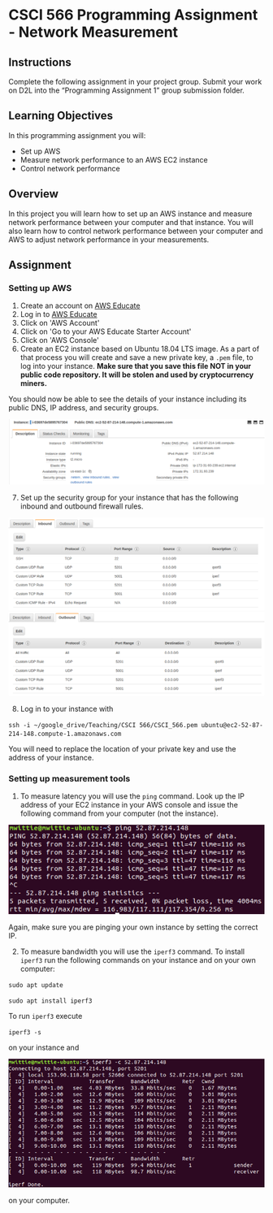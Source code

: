 # CSCI 566 Programming Assignment - Network Measurement

## Instructions

Complete the following assignment in your project group.
Submit your work on D2L into the “Programming Assignment 1” group submission folder.


## Learning Objectives

In this programming assignment you will:

- Set up AWS
- Measure network performance to an AWS EC2 instance
- Control network performance


## Overview

In this project you will learn how to set up an AWS instance and measure network performance between your computer and that instance.
You will also learn how to control network performance between your computer and AWS to adjust network performance in your measurements.


## Assignment


### Setting up AWS

1. Create an account on [AWS Educate](https://aws.amazon.com/education/awseducate/)
2. Log in to [AWS Educate](https://aws.amazon.com/education/awseducate/)
3. Click on 'AWS Account'
4. Click on 'Go to your AWS Educate Starter Account'
5. Click on 'AWS Console'
6. Create an EC2 instance based on Ubuntu 18.04 LTS image.
As a part of that process you will create and save a new private key, a `.pem` file, to log into your instance. __Make sure that you save this file NOT in your public code repository. It will be stolen and used by cryptocurrency miners.__

  You should now be able to see the details of your instance including its public DNS, IP address, and security groups.


  ![image](images/instance_details.png)

7. Set up the security group for your instance that has the following inbound and outbound firewall rules.

  ![image](images/inbound.png)
  ![image](images/outbound.png)

8. Log in to your instance with

  `ssh -i ~/google_drive/Teaching/CSCI 566/CSCI_566.pem ubuntu@ec2-52-87-214-148.compute-1.amazonaws.com`

  You will need to replace the location of your private key and use the address of your instance.


### Setting up measurement tools

1. To measure latency you will use the `ping` command. Look up the IP address of your EC2 instance in your AWS console and issue the following command from your computer (not the instance).

  ![image](images/ping.png)

  Again, make sure you are pinging your own instance by setting the correct IP.

2. To measure bandwidth you will use the `iperf3` command.
  To install `iperf3` run the following commands on your instance and on your own computer:

  `sudo apt update`

  `sudo apt install iperf3`

  To run `iperf3` execute

  `iperf3 -s`

  on your instance and

  ![image](images/iperf.png)

  on your computer.
